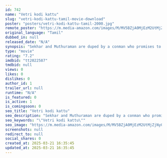 ```yaml
---
id: 742
name: "Vetri kodi kattu"
slug: "vetri-kodi-kattu-tamil-movie-download"
poster: "posters/vetri-kodi-kattu-tamil-2000.jpg"
remote_poster: "https://m.media-amazon.com/images/M/MV5BZjA0MjEzM2UtMjZjNy00Y2Q4LTlhOTctMWM1NWVlZGZmMzBjXkEyXkFqcGc@._V1_SX300.jpg"
original_language: "Tamil"
dubbed_in: null
released_date: "N/A"
synopsis: "Sekhar and Muthuraman are duped by a conman who promises to give them visas to fly to Dubai. Realising that their families might get hurt, they decide to exchange their addresses."
type: "movie"
rating: "7.2"
imdbid: "tt2022587"
tmdbid: null
views: 0
likes: 0
dislikes: 0
author_id: 1
trailer_url: null
runtime: "N/A"
is_featured: 0
is_active: 1
is_comingsoon: 0
seo_title: "Vetri kodi kattu"
seo_description: "Sekhar and Muthuraman are duped by a conman who promises to give them visas to fly to Dubai. Realising that their families might get hurt, they decide to exchange their addresses."
seo_keywords: "\"Vetri kodi kattu\""
seo_image: "https://m.media-amazon.com/images/M/MV5BZjA0MjEzM2UtMjZjNy00Y2Q4LTlhOTctMWM1NWVlZGZmMzBjXkEyXkFqcGc@._V1_SX300.jpg"
screenshots: null
redirect_to: null
social_shares: 0
created_at: 2025-03-21 16:35:45
updated_at: 2025-03-21 16:35:45
---
```


